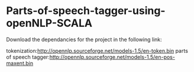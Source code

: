 # Parts-of-speech-tagger-using-openNLP-SCALA
Download the dependancies for the project in the following link:

tokenization:http://opennlp.sourceforge.net/models-1.5/en-token.bin
parts of speech tagger:http://opennlp.sourceforge.net/models-1.5/en-pos-maxent.bin
